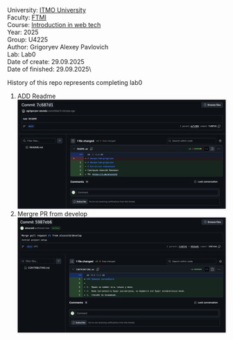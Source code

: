 University: [ITMO University](https://itmo.ru/ru/)\
Faculty: [FTMI](https://ftmi.itmo.ru/)\
Course: [Introduction in web tech](https://itmo-ict-faculty.github.io/introduction-in-web-tech/)\
Year: 2025\
Group: U4225\
Author: Grigoryev Alexey Pavlovich\
Lab: Lab0\
Date of create: 29.09.2025\
Date of finished: 29.09.2025\

History of this repo represents completing lab0
1. ADD Readme 
![add_readme.png](add_readme.png)
2. Mergre PR from develop 
![merge_PR.png](merge_PR.png)